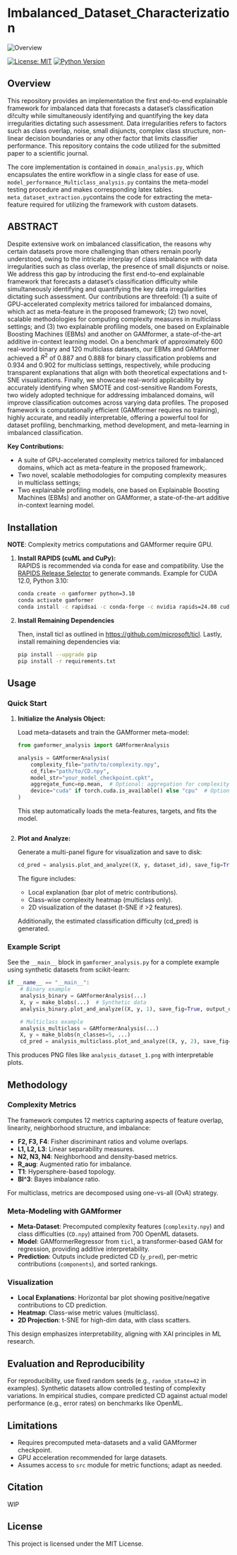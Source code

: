 # Imbalanced_Dataset_Characterization

![Overview](Example_visualization.png)

[![License: MIT](https://img.shields.io/badge/License-MIT-yellow.svg)](https://opensource.org/licenses/MIT)
[![Python Version](https://img.shields.io/badge/python-3.8%2B-blue)](https://www.python.org/downloads/)

## Overview

This repository provides an implementation the first end-to-end explainable framework for imbalanced data that forecasts a dataset’s classification di!culty while simultaneously identifying and quantifying the key data irregularities dictating such assessment. Data irregularities refers to factors such as class overlap, noise, small disjuncts, complex class structure, non-linear decision boundaries or any other factor that limits classifier performance. This repository contains the code utilized for the submitted paper to a scientific journal.

The core implementation is contained in `domain_analysis.py`, which encapsulates the entire workflow in a single class for ease of use. `model_performance_Multiclass_analysis.py` contains the meta-model testing procedure and makes corresponding latex tables. `meta_dataset_extraction.py`contains the code for extracting the meta-feature required for utilizing the framework with custom datasets. 

## ABSTRACT

Despite extensive work on imbalanced classification, the reasons why certain datasets prove more challenging than others remain poorly understood, owing to the intricate interplay of class imbalance with data irregularities such as class overlap, the presence of small disjuncts or noise. We address this gap by introducing the first end-to-end explainable framework that forecasts a dataset’s classification difficulty while simultaneously identifying and quantifying the key data irregularities dictating such assessment. Our contributions are threefold: (1) a suite of GPU-accelerated complexity metrics tailored for imbalanced domains, which act as meta-feature in the proposed framework; (2) two novel, scalable methodologies for computing complexity measures in multiclass settings; and (3) two explainable profiling models, one based on Explainable Boosting Machines (EBMs) and another on GAMformer, a state-of-the-art additive in-context learning model. On a benchmark of approximately 600 real-world binary and 120 multiclass datasets, our EBMs and GAMformer achieved a $R^2$ of 0.887 and 0.888 for binary classification problems and 0.934 and 0.902 for multiclass settings, respectively, while producing transparent explanations that align with both theoretical expectations and t-SNE visualizations. Finally, we showcase real-world applicability by accurately identifying when SMOTE and cost-sensitive Random Forests, two widely adopted technique for addressing imbalanced domains, will improve classification outcomes across varying data profiles. The proposed framework is computationally efficient (GAMformer requires no training), highly accurate, and readily interpretable, offering a powerful tool for dataset profiling, benchmarking, method development, and meta-learning in imbalanced classification.


**Key Contributions:**
- A suite of GPU-accelerated complexity metrics tailored for imbalanced domains, which act as meta-feature in the proposed framework;.
- Two novel, scalable methodologies for computing complexity measures in multiclass settings;
- Two explainable profiling models, one based on Explainable Boosting Machines (EBMs) and another on GAMformer, a state-of-the-art additive in-context learning model. 


## Installation

**NOTE**: Complexity metrics computations and GAMformer require GPU.

1. **Install RAPIDS (cuML and CuPy):**  
   RAPIDS is recommended via conda for ease and compatibility. Use the [RAPIDS Release Selector](https://rapids.ai/start.html) to generate commands. Example for CUDA 12.0, Python 3.10:

   ```bash
   conda create -n gamformer python=3.10
   conda activate gamformer
   conda install -c rapidsai -c conda-forge -c nvidia rapids=24.08 cuda-version=12.0
   ```

2. **Install Remaining Dependencies** 

    Then, install ticl as outlined in https://github.com/microsoft/ticl. Lastly, install remaining dependencies via:

    ```bash
    pip install --upgrade pip
    pip install -r requirements.txt
    ```

## Usage

### Quick Start

1. **Initialize the Analysis Object:**

   Load meta-datasets and train the GAMformer meta-model:

   ```python
   from gamformer_analysis import GAMformerAnalysis

   analysis = GAMformerAnalysis(
       complexity_file="path/to/complexity.npy",
       cd_file="path/to/CD.npy",
       model_str="your_model_checkpoint.cpkt",
       aggregate_func=np.mean,  # Optional: aggregation for complexity arrays
       device="cuda" if torch.cuda.is_available() else "cpu"  # Optional
   )
   ```

   This step automatically loads the meta-features, targets, and fits the model.


   ```
2. **Plot and Analyze:**

   Generate a multi-panel figure for visualization and save to disk:

   ```python
   cd_pred = analysis.plot_and_analyze((X, y, dataset_id), save_fig=True, output_dir="output_plots")
   ```

   The figure includes:
   - Local explanation (bar plot of metric contributions).
   - Class-wise complexity heatmap (multiclass only).
   - 2D visualization of the dataset (t-SNE if >2 features).

   Additionally, the estimated classification difficulty (cd_pred) is generated.

### Example Script

See the `__main__` block in `gamformer_analysis.py` for a complete example using synthetic datasets from scikit-learn:

```python
if __name__ == "__main__":
    # Binary example
    analysis_binary = GAMformerAnalysis(...)
    X, y = make_blobs(...)  # Synthetic data
    analysis_binary.plot_and_analyze((X, y, 1), save_fig=True, output_dir="output_plots_synthetic")

    # Multiclass example
    analysis_multiclass = GAMformerAnalysis(...)
    X, y = make_blobs(n_classes=5, ...)
    cd_pred = analysis_multiclass.plot_and_analyze((X, y, 2), save_fig=True, output_dir="output_plots_synthetic")
```

This produces PNG files like `analysis_dataset_1.png` with interpretable plots.

## Methodology

### Complexity Metrics

The framework computes 12 metrics capturing aspects of feature overlap, linearity, neighborhood structure, and imbalance:

- **F2, F3, F4**: Fisher discriminant ratios and volume overlaps.
- **L1, L2, L3**: Linear separability measures.
- **N2, N3, N4**: Neighborhood and density-based metrics.
- **R_aug**: Augmented ratio for imbalance.
- **T1**: Hypersphere-based topology.
- **BI^3**: Bayes imbalance ratio.

For multiclass, metrics are decomposed using one-vs-all (OvA) strategy.

### Meta-Modeling with GAMformer

- **Meta-Dataset**: Precomputed complexity features (`complexity.npy`) and class difficulties (`CD.npy`) attained from 700 OpenML datasets.
- **Model**: GAMformerRegressor from `ticl`, a transformer-based GAM for regression, providing additive interpretability.
- **Prediction**: Outputs include predicted CD (`y_pred`), per-metric contributions (`components`), and sorted rankings.

### Visualization

- **Local Explanations**: Horizontal bar plot showing positive/negative contributions to CD prediction.
- **Heatmap**: Class-wise metric values (multiclass).
- **2D Projection**: t-SNE for high-dim data, with class scatters.

This design emphasizes interpretability, aligning with XAI principles in ML research.

## Evaluation and Reproducibility

For reproducibility, use fixed random seeds (e.g., `random_state=42` in examples). Synthetic datasets allow controlled testing of complexity variations. In empirical studies, compare predicted CD against actual model performance (e.g., error rates) on benchmarks like OpenML.

## Limitations

- Requires precomputed meta-datasets and a valid GAMformer checkpoint.
- GPU acceleration recommended for large datasets.
- Assumes access to `src` module for metric functions; adapt as needed.

## Citation

WIP

## License

This project is licensed under the MIT License. 


